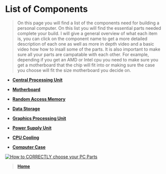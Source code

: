 # List of Components



>On this page you will find a list of the components need for building a personal computer. On this list you will 
find the essential parts needed complete your build. I will give a general overview of what each item is, you
can click on the component name to get a more detailed description of each one as well as more in depth video and 
a basic video how how to insall some of the parts. It is also important to make sure all your parts are campatable 
with each other. For example, depending if you get an AMD or Intel cpu you need to make sure you get a motherboard
that the chip will fit into or making sure the case you choose will fit the size motherboard you decide on. 

* [**Central Processing Unit**](cpu.md)

* [**Motherboard**](motherboard.md)

* [**Random Access Memory**](ram.md)

* [**Data Storage**](datastorage.md)

* [**Graphics Processing Unit**](gpu.md)

* [**Power Supply Unit**](psu.md)

* [**CPU Cooling**](cooling.md)

* [**Computer Case**](case.md)



[![How to CORRECTLY choose your PC Parts](https://res.cloudinary.com/marcomontalbano/image/upload/v1639126021/video_to_markdown/images/youtube--j_DcWgxMZ3k-c05b58ac6eb4c4700831b2b3070cd403.jpg)](https://www.youtube.com/watch?v=j_DcWgxMZ3k  "How to CORRECTLY choose your PC Parts")





>[**Home**](README.md)
